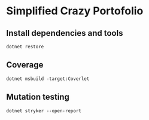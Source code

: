 # Simplified Crazy Portofolio

## Install dependencies and tools

`dotnet restore`

## Coverage

`dotnet msbuild -target:Coverlet`

## Mutation testing

`dotnet stryker --open-report`


